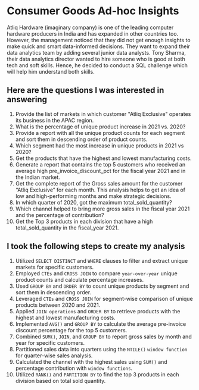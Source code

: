 # Consumer Goods Ad-hoc Insights
Atliq Hardware (imaginary company) is one of the leading computer hardware producers in India and has expanded in other countries too.
However, the management noticed that they did not get enough insights to make quick and smart data-informed decisions. They want to expand their data analytics team by adding several junior data analysts. Tony Sharma, their data analytics director wanted to hire someone who is good at both tech and soft skills. Hence, he decided to conduct a SQL challenge which will help him understand both skills.

## Here are the questions I was interested in answering
1) Provide the list of markets in which customer "Atliq Exclusive" operates its business in the APAC region.
2) What is the percentage of unique product increase in 2021 vs. 2020?
3)  Provide a report with all the unique product counts for each segment and sort them in descending order of product counts.
4)  Which segment had the most increase in unique products in 2021 vs 2020?
5)  Get the products that have the highest and lowest manufacturing costs.
6)  Generate a report that contains the top 5 customers who received an average high pre_invoice_discount_pct for the fiscal year 2021 and in the Indian market.
7)  Get the complete report of the Gross sales amount for the customer “Atliq Exclusive” for each month. This analysis helps to get an idea of low and high-performing months and make strategic decisions.
8)  In which quarter of 2020, got the maximum total_sold_quantity?
9)  Which channel helped to bring more gross sales in the fiscal year 2021 and the percentage of contribution?
10)  Get the Top 3 products in each division that have a high total_sold_quantity in the fiscal_year 2021.

## I took the following steps to create my analysis
1) Utilized `SELECT DISTINCT` and `WHERE` clauses to filter and extract unique markets for specific customers.
2) Employed `CTEs` and `CROSS JOIN` to compare `year-over-year` unique product counts and calculate percentage increases.
3) Used `GROUP BY` and `ORDER BY` to count unique products by segment and sort them in descending order.
4) Leveraged `CTEs` and `CROSS JOIN` for segment-wise comparison of unique products between 2020 and 2021.
5) Applied `JOIN operations` and `ORDER BY` to retrieve products with the highest and lowest manufacturing costs.
6) Implemented `AVG()` and `GROUP BY` to calculate the average pre-invoice discount percentage for the top 5 customers.
7) Combined `SUM()`, `JOIN`, and `GROUP BY` to report gross sales by month and year for specific customers.
8) Partitioned sales data into quarters using the `NTILE()` `window function` for quarter-wise sales analysis.
9) Calculated the channel with the highest sales using `SUM()` and percentage contribution with `window functions`.
10) Utilized `RANK()` and `PARTITION BY` to find the top 3 products in each division based on total sold quantity.

    

